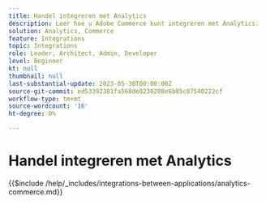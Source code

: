 ```yaml
---
title: Handel integreren met Analytics
description: Leer hoe u Adobe Commerce kunt integreren met Analytics.
solution: Analytics, Commerce
feature: Integrations
topic: Integrations
role: Leader, Architect, Admin, Developer
level: Beginner
kt: null
thumbnail: null
last-substantial-update: 2023-05-30T00:00:00Z
source-git-commit: ed53392381fa568de8230288e6b85c87540222cf
workflow-type: tm+mt
source-wordcount: '16'
ht-degree: 0%

---
```



# Handel integreren met Analytics

{{$include /help/_includes/integrations-between-applications/analytics-commerce.md}}
